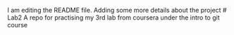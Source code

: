 I am editing the README file. Adding some more details about the project # Lab2
A repo for practising my  3rd lab from coursera under the intro to git course
